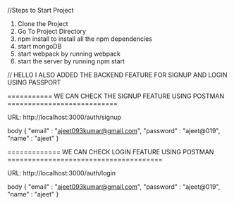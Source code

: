 //Steps to Start Project

1. Clone the Project
2. Go To Project Directory
3. npm install to install all the npm dependencies
4. start mongoDB
5. start webpack by running webpack
6. start the server by running  npm start


// HELLO I ALSO ADDED THE BACKEND FEATURE FOR SIGNUP AND LOGIN USING PASSPORT 

=========== WE CAN CHECK THE SIGNUP FEATURE USING POSTMAN =========================== 

 URL: http://localhost:3000/auth/signup

body 
{
   "email" : "ajeet093kumar@gmail.com",
   "password" : "ajeet@019",
   "name" : "ajeet"
}

============= WE CAN CHECK LOGIN FEATURE USING POSTMAN ======================================

URL: http://localhost:3000/auth/login

body
{
   "email" : "ajeet093kumar@gmail.com",
   "password" : "ajeet@019",
   "name" : "ajeet"
}
